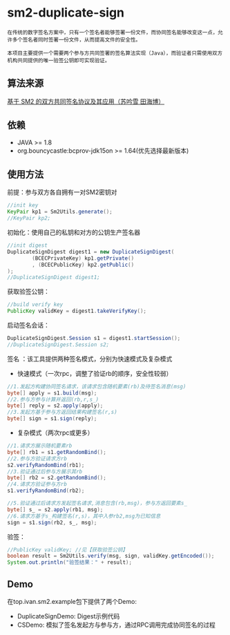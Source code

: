 # sm2-duplicate-sign

    在传统的数字签名方案中，只有一个签名者能够签署一份文件，而协同签名能够改变这一点，允许多个签名者同时签署一份文件，从而提高文件的安全性。

    本项目主要提供一个需要两个参与方共同签署的签名算法实现（Java），而验证者只需使用双方机构共同提供的唯一验签公钥即可实现验证。

## 算法来源
[基于 SM2 的双方共同签名协议及其应用（苏吟雪 田海博）](http://cjc.ict.ac.cn/online/onlinepaper/009_syx-2020415163110.pdf)

## 依赖
* JAVA >= 1.8
* org.bouncycastle:bcprov-jdk15on >= 1.64(优先选择最新版本)

## 使用方法
前提：参与双方各自拥有一对SM2密钥对
```java
//init key
KeyPair kp1 = Sm2Utils.generate();
//KeyPair kp2;
```

初始化：使用自己的私钥和对方的公钥生产签名器
```java
//init digest
DuplicateSignDigest digest1 = new DuplicateSignDigest(
        (BCECPrivateKey) kp1.getPrivate()
        , (BCECPublicKey) kp2.getPublic()
);
//DuplicateSignDigest digest1;
```

获取验签公钥：
```java
//build verify key
PublicKey validKey = digest1.takeVerifyKey();
```

启动签名会话：
```java
DuplicateSignDigest.Session s1 = digest1.startSession();
//DuplicateSignDigest.Session s2;
```

签名 ：该工具提供两种签名模式，分别为快速模式及复杂模式
* 快速模式（一次rpc，调整了验证rb的顺序，安全性较弱）
```java
//1.发起方构建协同签名请求，该请求包含随机要素(rb)及待签名消息(msg)
byte[] apply = s1.build(msg);
//2.参与方参与计算并返回(rb,r,s_)
byte[] reply = s2.apply(apply);
//3.发起方基于参与方返回结果构建签名(r,s)
byte[] sign = s1.sign(reply);
```
* 复杂模式（两次rpc或更多）
```java
//1.请求方展示随机要素rb
byte[] rb1 = s1.getRandomBind();
//2.参与方验证请求方rb
s2.verifyRandomBind(rb1);
//3.验证通过后参与方展示其rb
byte[] rb2 = s2.getRandomBind();
//4.请求方验证参与方rb
s1.verifyRandomBind(rb2);

//5.验证通过后请求方发起签名请求,消息包含(rb,msg)，参与方返回要素s_
byte[] s_ = s2.apply(rb1, msg);
//6.请求方基于s_构建签名(r,s)，其中入参rb2,msg为已知信息
sign = s1.sign(rb2, s_, msg);
```
验签：
```java
//PublicKey validKey; //见【获取验签公钥】
boolean result = Sm2Utils.verify(msg, sign, validKey.getEncoded());
System.out.println("验签结果：" + result);
```

## Demo
在top.ivan.sm2.example包下提供了两个Demo:
* DuplicateSignDemo: Digest示例代码
* CSDemo: 模拟了签名发起方与参与方，通过RPC调用完成协同签名的过程


